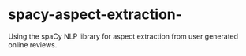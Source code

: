 # spacy-aspect-extraction-
Using the spaCy NLP library for aspect extraction from user generated online reviews. 
